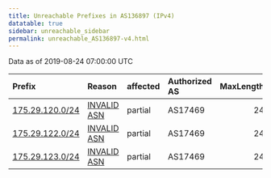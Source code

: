 ```yaml
---
title: Unreachable Prefixes in AS136897 (IPv4)
datatable: true
sidebar: unreachable_sidebar
permalink: unreachable_AS136897-v4.html
---
```


Data as of 2019-08-24 07:00:00 UTC


<div class="datatable-begin"></div>

| Prefix                                                   | Reason                                                                                                  | affected   | Authorized AS   |   MaxLength | Anchor                                       |   unreachable /24s |
|:---------------------------------------------------------|:--------------------------------------------------------------------------------------------------------|:-----------|:----------------|------------:|:---------------------------------------------|-------------------:|
| [175.29.120.0/24](https://stat.ripe.net/175.29.120.0/24) | [INVALID ASN](https://rpki-validator.ripe.net/announcement-preview?asn=AS136897&prefix=175.29.120.0/24) | partial    | AS17469         |          24 | [APNIC](unreachable_APNIC_RPKI_Root-v4.html) |                  1 |
| [175.29.122.0/24](https://stat.ripe.net/175.29.122.0/24) | [INVALID ASN](https://rpki-validator.ripe.net/announcement-preview?asn=AS136897&prefix=175.29.122.0/24) | partial    | AS17469         |          24 | [APNIC](unreachable_APNIC_RPKI_Root-v4.html) |                  1 |
| [175.29.123.0/24](https://stat.ripe.net/175.29.123.0/24) | [INVALID ASN](https://rpki-validator.ripe.net/announcement-preview?asn=AS136897&prefix=175.29.123.0/24) | partial    | AS17469         |          24 | [APNIC](unreachable_APNIC_RPKI_Root-v4.html) |                  1 |

<div class="datatable-end"></div>